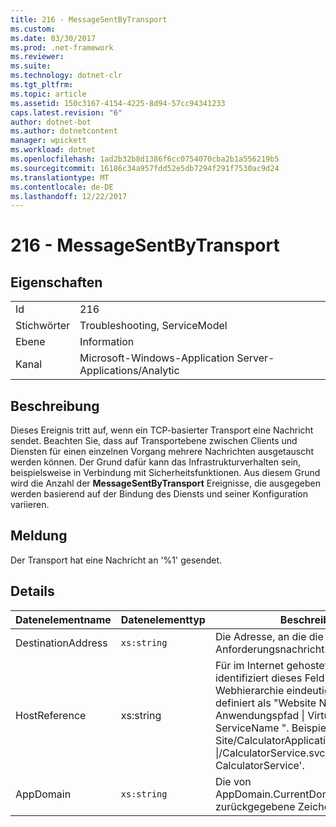 ```yaml
---
title: 216 - MessageSentByTransport
ms.custom: 
ms.date: 03/30/2017
ms.prod: .net-framework
ms.reviewer: 
ms.suite: 
ms.technology: dotnet-clr
ms.tgt_pltfrm: 
ms.topic: article
ms.assetid: 150c3167-4154-4225-8d94-57cc94341233
caps.latest.revision: "6"
author: dotnet-bot
ms.author: dotnetcontent
manager: wpickett
ms.workload: dotnet
ms.openlocfilehash: 1ad2b32b8d1386f6cc0754070cba2b1a556219b5
ms.sourcegitcommit: 16186c34a957fdd52e5db7294f291f7530ac9d24
ms.translationtype: MT
ms.contentlocale: de-DE
ms.lasthandoff: 12/22/2017
---
```

# <a name="216---messagesentbytransport"></a>216 - MessageSentByTransport
## <a name="properties"></a>Eigenschaften  
  
|||  
|-|-|  
|Id|216|  
|Stichwörter|Troubleshooting, ServiceModel|  
|Ebene|Information|  
|Kanal|Microsoft-Windows-Application Server-Applications/Analytic|  
  
## <a name="description"></a>Beschreibung  
 Dieses Ereignis tritt auf, wenn ein TCP-basierter Transport eine Nachricht sendet. Beachten Sie, dass auf Transportebene zwischen Clients und Diensten für einen einzelnen Vorgang mehrere Nachrichten ausgetauscht werden können. Der Grund dafür kann das Infrastrukturverhalten sein, beispielsweise in Verbindung mit Sicherheitsfunktionen. Aus diesem Grund wird die Anzahl der **MessageSentByTransport** Ereignisse, die ausgegeben werden basierend auf der Bindung des Diensts und seiner Konfiguration variieren.  
  
## <a name="message"></a>Meldung  
 Der Transport hat eine Nachricht an '%1' gesendet.  
  
## <a name="details"></a>Details  
  
|Datenelementname|Datenelementtyp|Beschreibung|  
|--------------------|--------------------|-----------------|  
|DestinationAddress|`xs:string`|Die Adresse, an die die Anforderungsnachricht gesendet wurde.|  
|HostReference|xs:string|Für im Internet gehostete Dienste identifiziert dieses Feld den Dienst in der Webhierarchie eindeutig. Das Format ist definiert als "Website Namen virtueller Anwendungspfad &#124; Virtueller Dienstpfad &#124; ServiceName ". Beispiel: "Default Web Site/CalculatorApplication &#124;/CalculatorService.svc &#124; CalculatorService'.|  
|AppDomain|`xs:string`|Die von AppDomain.CurrentDomain.FriendlyName zurückgegebene Zeichenfolge.|
